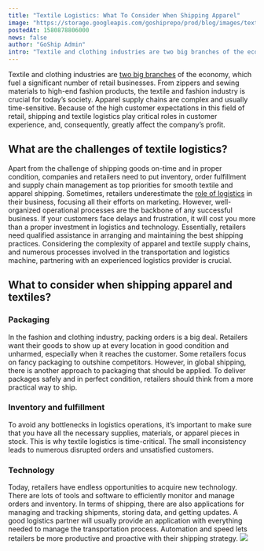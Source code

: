 ```yaml
---
title: "Textile Logistics: What To Consider When Shipping Apparel"
image: "https://storage.googleapis.com/goshiprepo/prod/blog/images/textile-logistics-shipping-apparel.jpg"
postedAt: 1580878806000
news: false
author: "GoShip Admin"
intro: "Textile and clothing industries are two big branches of the economy, which fuel a significant number of retail businesses. From zippers and sewing materials to high-end fashion products, the textile and fashion industry is crucial for today’s society. Apparel supply chains are complex and usually time-sensitive. Because of the high customer expectations in this field of retail, shipping and textile logistics play critical roles in customer experience, and, consequently, greatly affect the company’s profit. "
---
```

Textile and clothing industries are [two big branches](https://fashionunited.com/global-fashion-industry-statistics/) of the economy, which fuel a significant number of retail businesses. From zippers and sewing materials to high-end fashion products, the textile and fashion industry is crucial for today’s society. Apparel supply chains are complex and usually time-sensitive. Because of the high customer expectations in this field of retail, shipping and textile logistics play critical roles in customer experience, and, consequently, greatly affect the company’s profit.

What are the challenges of textile logistics?
---------------------------------------------

Apart from the challenge of shipping goods on-time and in proper condition, companies and retailers need to put inventory, order fulfillment and supply chain management as top priorities for smooth textile and apparel shipping. Sometimes, retailers underestimate the [role of logistics](https://www.goship.com/blog/how-to-improve-your-customers-experience-through-shipping/) in their business, focusing all their efforts on marketing. However, well-organized operational processes are the backbone of any successful business. If your customers face delays and frustration, it will cost you more than a proper investment in logistics and technology. Essentially, retailers need qualified assistance in arranging and maintaining the best shipping practices. Considering the complexity of apparel and textile supply chains, and numerous processes involved in the transportation and logistics machine, partnering with an experienced logistics provider is crucial.

What to consider when shipping apparel and textiles?
----------------------------------------------------

### Packaging

In the fashion and clothing industry, packing orders is a big deal. Retailers want their goods to show up at every location in good condition and unharmed, especially when it reaches the customer. Some retailers focus on fancy packaging to outshine competitors. However, in global shipping, there is another approach to packaging that should be applied. To deliver packages safely and in perfect condition, retailers should think from a more practical way to ship.

### Inventory and fulfillment

To avoid any bottlenecks in logistics operations, it’s important to make sure that you have all the necessary supplies, materials, or apparel pieces in stock. This is why textile logistics is time-critical. The small inconsistency leads to numerous disrupted orders and unsatisfied customers.

### Technology

Today, retailers have endless opportunities to acquire new technology. There are lots of tools and software to efficiently monitor and manage orders and inventory. In terms of shipping, there are also applications for managing and tracking shipments, storing data, and getting updates. A good logistics partner will usually provide an application with everything needed to manage the transportation process. Automation and speed lets retailers be more productive and proactive with their shipping strategy. [![](https://www.goship.com/wp-content/uploads/2021/02/1ace89b4-fe28-40ff-a2a7-4cddc60fc9ec.png)](https://www.goship.com/)
